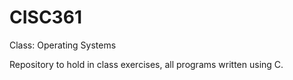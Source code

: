 # CISC361

Class: Operating Systems

Repository to hold in class exercises, all programs written using C.
